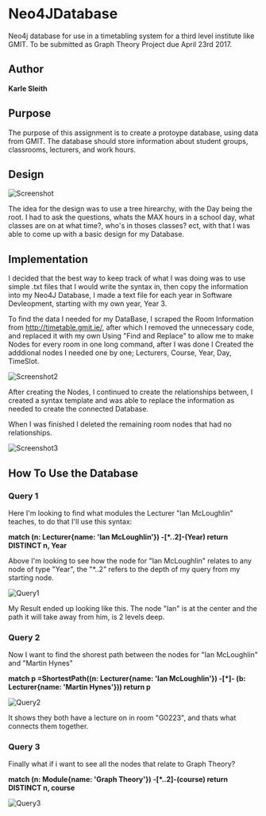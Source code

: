 # Neo4JDatabase
Neo4j database for use in a timetabling system for a third level institute like GMIT. To be submitted as Graph Theory Project due April 23rd 2017.

## Author
**Karle Sleith**

## Purpose
The purpose of this assignment is to create a protoype database, using data from GMIT. The database
should store information about student groups, classrooms, lecturers, and
work hours. 

## Design

![Screenshot](Design.png)

The idea for the design was to use a tree hirearchy, with the Day being the root. I had to ask the questions, whats the MAX hours in a school day, what classes are on at what time?, who's in thoses classes? ect, with that I was able to come up with a basic design for my Database.

## Implementation
I decided that the best way to keep track of what I was doing was to use simple .txt files that I would write the syntax in, then copy the information into my Neo4J Database, I made a text file for each year in Software Devleopment, starting with my own year, Year 3.

To find the data I needed for my DataBase, I scraped the Room Information from <a href="http://timetable.gmit.ie">http://timetable.gmit.ie/<a/>, after which I removed the unnecessary code, and replaced it with my own Using "Find and Replace" to allow me to make Nodes for every room in one long command, after I was done I Created the adddional nodes I needed one by one; Lecturers, Course, Year, Day, TimeSlot. 

![Screenshot2](Code.PNG)

After creating the Nodes, I continued to create the relationships between, I created a syntax template and was able to replace the information as needed to create the connected Database.

When I was finished I deleted the remaining room nodes that had no relationships.

![Screenshot3](Graph.PNG)

## How To Use the Database

### Query 1
Here I'm looking to find what modules the Lecturer "Ian McLoughlin" teaches, to do that I'll use this syntax:

 **match (n: Lecturer{name: 'Ian McLoughlin'}) -[*..2]-(Year)
return DISTINCT n, Year**

Above I'm looking to see how the node for "Ian McLoughlin" relates to any node of type "Year", the "*..2" refers to the depth of my query from my starting node.

![Query1](Query.PNG)

My Result ended up looking like this.
The node "Ian" is at the center and the path it will take away from him, is 2 levels deep.

### Query 2

Now I want to find the shorest path between the nodes for "Ian McLoughlin" and "Martin Hynes"

**match p =ShortestPath((n: Lecturer{name: 'Ian McLoughlin'}) -[*]- (b: Lecturer{name: 'Martin Hynes'}))
return p** 

![Query2](Query2.PNG)

It shows they both have a lecture on in room "G0223", and thats what connects them together.


### Query 3

Finally what if i want to see all the nodes that relate to Graph Theory?

**match (n: Module{name: 'Graph Theory'}) -[*..2]-(course)
return DISTINCT n, course**

![Query3](Query3.PNG)



